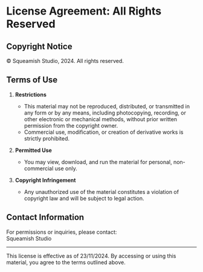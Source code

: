 # License Agreement: All Rights Reserved  

## Copyright Notice  
© Squeamish Studio, 2024. All rights reserved.  

## Terms of Use  
1. **Restrictions**  
   - This material may not be reproduced, distributed, or transmitted in any form or by any means, including photocopying, recording, or other electronic or mechanical methods, without prior written permission from the copyright owner.  
   - Commercial use, modification, or creation of derivative works is strictly prohibited.  

2. **Permitted Use**  
   - You may view, download, and run the material for personal, non-commercial use only.  

3. **Copyright Infringement**  
   - Any unauthorized use of the material constitutes a violation of copyright law and will be subject to legal action.

## Contact Information  
For permissions or inquiries, please contact:  
Squeamish Studio

---  
This license is effective as of 23/11/2024. By accessing or using this material, you agree to the terms outlined above.  

